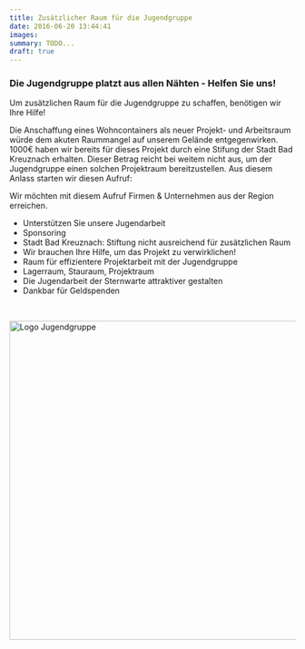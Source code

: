 ```yaml
---
title: Zusätzlicher Raum für die Jugendgruppe
date: 2016-06-20 13:44:41
images: 
summary: TODO...
draft: true
---
```

### Die Jugendgruppe platzt aus allen Nähten - Helfen Sie uns!

Um zusätzlichen Raum für die Jugendgruppe zu sch<a></a>affen, benötigen wir Ihre Hilfe!

Die Anschaffung eines Wohncontainers als neuer Projekt- und Arbeitsraum würde dem akuten Raummangel auf unserem Gelände entgegenwirken. 1000€ haben wir bereits für dieses Projekt durch eine Stifung der Stadt Bad Kreuznach erhalten. Dieser Betrag reicht bei weitem nicht aus, um der Jugendgruppe einen solchen Projektraum bereitzustellen. Aus diesem Anlass starten wir diesen Aufruf:

Wir möchten mit diesem Aufruf Firmen &amp; Unternehmen aus der Region erreichen.

*   Unterstützen Sie unsere Jugendarbeit
*   Sponsoring
*   Stadt Bad Kreuznach: Stiftung nicht ausreichend für zusätzlichen Raum
*   Wir brauchen Ihre Hilfe, um das Projekt zu verwirklichen!
*   Raum für effizientere Projektarbeit mit der Jugendgruppe
*   Lagerraum, Stauraum, Projektraum
*   Die Jugendarbeit der Sternwarte attraktiver gestalten
*   Dankbar für Geldspenden

&nbsp;

<img alt="Logo Jugendgruppe" class="img-responsive" height="562" src="assets/Bilder/9191fb10f8/Logo-Jugendgruppe.jpg" title="" width="562"/>